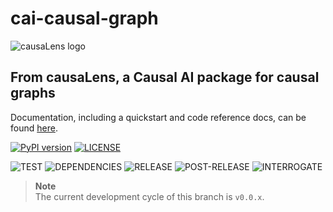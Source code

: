 # cai-causal-graph

![causaLens logo](cl-logo.png)

## From causaLens, a Causal AI package for causal graphs
Documentation, including a quickstart and code reference docs, can be found [here](https://causalgraph.causalens.com/).

[![PyPI version](https://badge.fury.io/py/cai-causal-graph.svg)](https://badge.fury.io/py/cai-causal-graph)
[![LICENSE](https://img.shields.io/badge/License-Apache_2.0-blue.svg)](https://www.apache.org/licenses/LICENSE-2.0)

![TEST](https://github.com/causalens/cai-causal-graph/workflows/MAIN-CHECKS/badge.svg?branch=main)
![DEPENDENCIES](https://github.com/causalens/cai-causal-graph/workflows/DEPENDENCIES-CHECKS/badge.svg?branch=main) 
![RELEASE](https://github.com/causalens/cai-causal-graph/workflows/RELEASE/badge.svg) 
![POST-RELEASE](https://github.com/causalens/cai-causal-graph/workflows/POST-RELEASE/badge.svg?branch=main) 
![INTERROGATE](./docs/interrogate_badge.svg)

> **Note**  
> The current development cycle of this branch is `v0.0.x`.

